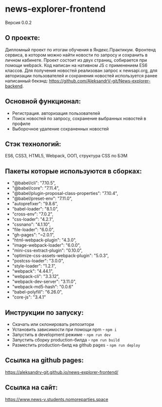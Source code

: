 # news-explorer-frontend
Версия 0.0.2

## О проекте:
Дипломный проект по итогам обучения в Яндекс.Практикум. Фронтенд сервиса, в котором можно найти новости по запросу и сохранить в личном кабинете. Проект состоит из двух страниц, собирается при помощи webpack. Код написан на нативном JS c применением ES6 классов. Для получения новостей реализован запрос к newsapi.org, для авторизации пользователей и сохранения новостей используется ранее написанный бекэнд: https://github.com/AleksandrV-git/News-explorer-backend.

## Основной функционал:
- Регистрация. авторизация пользователей
- Поиск новостей по запросу, сохранение выбранных новостей в профиле
- Выборочное удаление сохраненных новостей

## Стэк технологий:
ES6, CSS3, HTML5, Webpack, ООП, структура CSS по БЭМ

## Пакеты которые используются в сборках:

   - "@babel/cli": "7.10.5",
   - "@babel/core": "7.11.4",
   - "@babel/plugin-proposal-class-properties": "7.10.4",
   - "@babel/preset-env": "7.11.0",
   - "autoprefixer": "9.8.6",
   - "babel-loader": "8.1.0",
   - "cross-env": "7.0.2",
   - "css-loader": "4.2.1",
   - "cssnano": "4.1.10",
   - "file-loader": "6.0.0",
   - "gh-pages": "~2.0.1",
   - "html-webpack-plugin": "4.3.0",
   - "image-webpack-loader": "6.0.0",
   - "mini-css-extract-plugin": "0.10.0",
   - "optimize-css-assets-webpack-plugin": "5.0.3",
   - "postcss-loader": "3.0.0",
   - "style-loader": "1.2.1",
   - "webpack": "4.44.1",
   - "webpack-cli": "3.3.12",
   - "webpack-dev-server": "3.11.0",
   - "webpack-md5-hash": "0.0.6"
   - "babel-polyfill": "6.26.0",
   - "core-js": "3.4.1"

## Инструкции по запуску:
- Скачать или склонировать репозитори
- Установить зависимости при помощи npm - `npm i`
- Запустить в development режиме - `npm run dev`
- Запустить сборку production-билда - `npm run build`
- Разместить production-билд на github pages - `npm run deploy`

## Ссылка на github pages:
https://aleksandrv-git.github.io/news-explorer-frontend/
## Ссылка на сайт:
https://www.news-v.students.nomoreparties.space
